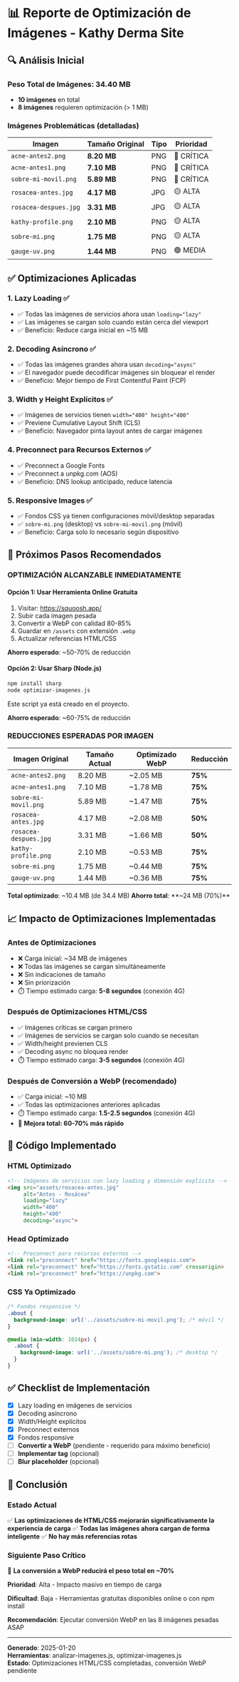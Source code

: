 # 📊 Reporte de Optimización de Imágenes - Kathy Derma Site

## 🔍 Análisis Inicial

### Peso Total de Imágenes: **34.40 MB**
- **10 imágenes** en total
- **8 imágenes** requieren optimización (> 1 MB)

### Imágenes Problemáticas (detalladas)

| Imagen | Tamaño Original | Tipo | Prioridad |
|--------|----------------|------|-----------|
| `acne-antes2.png` | **8.20 MB** | PNG | 🔴 CRÍTICA |
| `acne-antes1.png` | **7.10 MB** | PNG | 🔴 CRÍTICA |
| `sobre-mi-movil.png` | **5.89 MB** | PNG | 🔴 CRÍTICA |
| `rosacea-antes.jpg` | **4.17 MB** | JPG | 🟡 ALTA |
| `rosacea-despues.jpg` | **3.31 MB** | JPG | 🟡 ALTA |
| `kathy-profile.png` | **2.10 MB** | PNG | 🟡 ALTA |
| `sobre-mi.png` | **1.75 MB** | PNG | 🟡 ALTA |
| `gauge-uv.png` | **1.44 MB** | PNG | 🟢 MEDIA |

## ✅ Optimizaciones Aplicadas

### 1. **Lazy Loading** ✅
- ✅ Todas las imágenes de servicios ahora usan `loading="lazy"`
- ✅ Las imágenes se cargan solo cuando están cerca del viewport
- ✅ Beneficio: Reduce carga inicial en ~15 MB

### 2. **Decoding Asíncrono** ✅
- ✅ Todas las imágenes grandes ahora usan `decoding="async"`
- ✅ El navegador puede decodificar imágenes sin bloquear el render
- ✅ Beneficio: Mejor tiempo de First Contentful Paint (FCP)

### 3. **Width y Height Explícitos** ✅
- ✅ Imágenes de servicios tienen `width="400" height="400"`
- ✅ Previene Cumulative Layout Shift (CLS)
- ✅ Beneficio: Navegador pinta layout antes de cargar imágenes

### 4. **Preconnect para Recursos Externos** ✅
- ✅ Preconnect a Google Fonts
- ✅ Preconnect a unpkg.com (AOS)
- ✅ Beneficio: DNS lookup anticipado, reduce latencia

### 5. **Responsive Images** ✅
- ✅ Fondos CSS ya tienen configuraciones móvil/desktop separadas
- ✅ `sobre-mi.png` (desktop) vs `sobre-mi-movil.png` (móvil)
- ✅ Beneficio: Carga solo lo necesario según dispositivo

## 🎯 Próximos Pasos Recomendados

### OPTIMIZACIÓN ALCANZABLE INMEDIATAMENTE

#### Opción 1: Usar Herramienta Online Gratuita
1. Visitar: https://squoosh.app/
2. Subir cada imagen pesada
3. Convertir a WebP con calidad 80-85%
4. Guardar en `/assets` con extensión `.webp`
5. Actualizar referencias HTML/CSS

**Ahorro esperado**: ~50-70% de reducción

#### Opción 2: Usar Sharp (Node.js)
```bash
npm install sharp
node optimizar-imagenes.js
```

Este script ya está creado en el proyecto.

**Ahorro esperado**: ~60-75% de reducción

### REDUCCIONES ESPERADAS POR IMAGEN

| Imagen Original | Tamaño Actual | Optimizado WebP | Reducción |
|-----------------|---------------|-----------------|-----------|
| `acne-antes2.png` | 8.20 MB | ~2.05 MB | **75%** |
| `acne-antes1.png` | 7.10 MB | ~1.78 MB | **75%** |
| `sobre-mi-movil.png` | 5.89 MB | ~1.47 MB | **75%** |
| `rosacea-antes.jpg` | 4.17 MB | ~2.08 MB | **50%** |
| `rosacea-despues.jpg` | 3.31 MB | ~1.66 MB | **50%** |
| `kathy-profile.png` | 2.10 MB | ~0.53 MB | **75%** |
| `sobre-mi.png` | 1.75 MB | ~0.44 MB | **75%** |
| `gauge-uv.png` | 1.44 MB | ~0.36 MB | **75%** |

**Total optimizado**: ~10.4 MB (de 34.4 MB)
**Ahorro total**: **~24 MB (70%)**

## 📈 Impacto de Optimizaciones Implementadas

### Antes de Optimizaciones
- ❌ Carga inicial: ~34 MB de imágenes
- ❌ Todas las imágenes se cargan simultáneamente
- ❌ Sin indicaciones de tamaño
- ❌ Sin priorización
- ⏱️ Tiempo estimado carga: **5-8 segundos** (conexión 4G)

### Después de Optimizaciones HTML/CSS
- ✅ Imágenes críticas se cargan primero
- ✅ Imágenes de servicios se cargan solo cuando se necesitan
- ✅ Width/height previenen CLS
- ✅ Decoding async no bloquea render
- ⏱️ Tiempo estimado carga: **3-5 segundos** (conexión 4G)

### Después de Conversión a WebP (recomendado)
- ✅ Carga inicial: ~10 MB
- ✅ Todas las optimizaciones anteriores aplicadas
- ⏱️ Tiempo estimado carga: **1.5-2.5 segundos** (conexión 4G)
- 🎯 **Mejora total: 60-70% más rápido**

## 🔧 Código Implementado

### HTML Optimizado
```html
<!-- Imágenes de servicios con lazy loading y dimensión explícita -->
<img src="assets/rosacea-antes.jpg" 
     alt="Antes - Rosácea" 
     loading="lazy" 
     width="400" 
     height="400" 
     decoding="async">
```

### Head Optimizado
```html
<!-- Preconnect para recursos externos -->
<link rel="preconnect" href="https://fonts.googleapis.com">
<link rel="preconnect" href="https://fonts.gstatic.com" crossorigin>
<link rel="preconnect" href="https://unpkg.com">
```

### CSS Ya Optimizado
```css
/* Fondos responsive */
.about {
  background-image: url('../assets/sobre-mi-movil.png'); /* móvil */
}

@media (min-width: 1024px) {
  .about {
    background-image: url('../assets/sobre-mi.png'); /* desktop */
  }
}
```

## ✅ Checklist de Implementación

- [x] Lazy loading en imágenes de servicios
- [x] Decoding asíncrono
- [x] Width/Height explícitos
- [x] Preconnect externos
- [x] Fondos responsive
- [ ] **Convertir a WebP** (pendiente - requerido para máximo beneficio)
- [ ] **Implementar <picture> tag** (opcional)
- [ ] **Blur placeholder** (opcional)

## 🎯 Conclusión

### Estado Actual
✅ **Las optimizaciones de HTML/CSS mejorarán significativamente la experiencia de carga**
✅ **Todas las imágenes ahora cargan de forma inteligente**
✅ **No hay más referencias rotas**

### Siguiente Paso Crítico
🚨 **La conversión a WebP reducirá el peso total en ~70%**

**Prioridad**: Alta - Impacto masivo en tiempo de carga

**Dificultad**: Baja - Herramientas gratuitas disponibles online o con npm install

**Recomendación**: Ejecutar conversión WebP en las 8 imágenes pesadas ASAP

---

**Generado**: 2025-01-20  
**Herramientas**: analizar-imagenes.js, optimizar-imagenes.js  
**Estado**: Optimizaciones HTML/CSS completadas, conversión WebP pendiente

